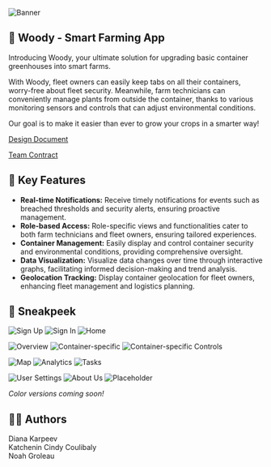 ![Banner](https://i.imgur.com/9xQotbv.png)
## 🌱 Woody - Smart Farming App
Introducing Woody, your ultimate solution for upgrading basic container greenhouses into smart farms.

With Woody, fleet owners can easily keep tabs on all their containers, worry-free about fleet security. Meanwhile, farm technicians can conveniently manage plants from outside the container, thanks to various monitoring sensors and controls that can adjust environmental conditions. 

Our goal is to make it easier than ever to grow your crops in a smarter way!

[Design Document](https://docs.google.com/document/d/1MMz9QzN8PgNpPY9unR-ARdnCKaAS4ccCn0LuVVTUnHU/edit?usp=sharing)

[Team Contract](https://docs.google.com/document/d/1IBiwbEVRstDoR5DC-ZAtVx-RRKVjXoynYvoooI--fi4/edit?usp=sharing)

## 🔑 Key Features

- **Real-time Notifications:** Receive timely notifications for events such as breached thresholds and security alerts, ensuring proactive management.
- **Role-based Access:** Role-specific views and functionalities cater to both farm technicians and fleet owners, ensuring tailored experiences.
- **Container Management:** Easily display and control container security and environmental conditions, providing comprehensive oversight.
- **Data Visualization:** Visualize data changes over time through interactive graphs, facilitating informed decision-making and trend analysis.
- **Geolocation Tracking:** Display container geolocation for fleet owners, enhancing fleet management and logistics planning.

## 👀 Sneakpeek
![Sign Up](https://i.imgur.com/Wrc5sz5.png) ![Sign In](https://i.imgur.com/h3DFLd1.png) ![Home](https://i.imgur.com/MwZhD1I.png)

![Overview](https://i.imgur.com/qhQORXR.png) ![Container-specific](https://i.imgur.com/Z1SObrf.png) ![Container-specific Controls](https://i.imgur.com/CuVgVC6.png) 

![Map](https://i.imgur.com/XsjH901.png) ![Analytics](https://i.imgur.com/ARcJx6W.png) ![Tasks](https://i.imgur.com/m1L4WGQ.png) 

![User Settings](https://i.imgur.com/xenAG0R.png) ![About Us](https://i.imgur.com/p2l9vZ5.png) ![Placeholder](https://i.imgur.com/BTBeYI2.png)

*Color versions coming soon!*

## 🐱‍💻 Authors
Diana Karpeev <br>
Katchenin Cindy Coulibaly <br>
Noah Groleau
